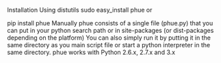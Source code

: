 Installation
Using distutils
sudo easy_install phue
or

pip install phue
Manually
phue consists of a single file (phue.py) that you can put in your python search path or in site-packages (or dist-packages depending on the platform) You can also simply run it by putting it in the same directory as you main script file or start a python interpreter in the same directory. phue works with Python 2.6.x, 2.7.x and 3.x